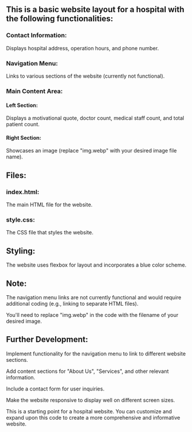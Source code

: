 <h2>This is a basic website layout for a hospital with the following functionalities:</h2>

<h3>Contact Information:</h3> <p>Displays hospital address, operation hours, and phone number.</p>
<h3>Navigation Menu:</h3> <p>Links to various sections of the website (currently not functional).</p>
<h3>Main Content Area:</h3>
<h4>Left Section:</h4> <p>Displays a motivational quote, doctor count, medical staff count, and total patient count.</p>
<h4>Right Section:</h4> <p>Showcases an image (replace "img.webp" with your desired image file name).</p>
<h2>Files:</h2>

<h3>index.html:</h3> <p>The main HTML file for the website.</p>
<h3>style.css:</h3> <p>The CSS file that styles the website.</p>
<h2>Styling:</h2>

<p>The website uses flexbox for layout and incorporates a blue color scheme.</p>

<h2>Note:</h2>

<p>The navigation menu links are not currently functional and would require additional coding (e.g., linking to separate HTML files).</p>
<p>You'll need to replace "img.webp" in the code with the filename of your desired image.</p>
<h2>Further Development:</h2>

<p>Implement functionality for the navigation menu to link to different website sections.</p>
<p>Add content sections for "About Us", "Services", and other relevant information.</p>
<p>Include a contact form for user inquiries.</p>
<p>Make the website responsive to display well on different screen sizes.</p>
<p>This is a starting point for a hospital website. You can customize and expand upon this code to create a more comprehensive and informative website.</p>

